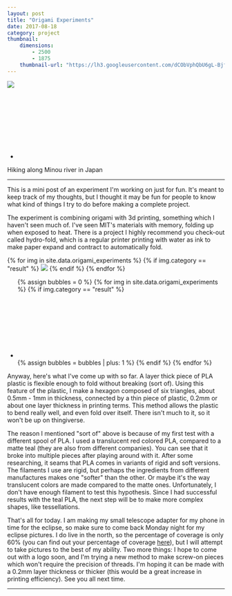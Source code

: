 ```yaml
---
layout: post
title: "Origami Experiments"
date: 2017-08-18
category: project
thumbnail: 
    dimensions: 
        - 2500
        - 1875
    thumbnail-url: "https://lh3.googleusercontent.com/dCObVphQbU6gL-BjfEwU1-2a6j3sMocza_lbtHRg9jtKq81XVOe9QtNQMaudeB7NEDdm5jDFrPvvnypWv67FGAd88ZgvCEm_PHrWCsNrnxEA0MgphiUws7B5k-quZh1zVO9xLLZBcBY=w1920-h1080"
---
```


<main>
    <div>
        <div id="thumbnail" class="slide-gallery">
            <img class="slides" src="https://lh3.googleusercontent.com/dCObVphQbU6gL-BjfEwU1-2a6j3sMocza_lbtHRg9jtKq81XVOe9QtNQMaudeB7NEDdm5jDFrPvvnypWv67FGAd88ZgvCEm_PHrWCsNrnxEA0MgphiUws7B5k-quZh1zVO9xLLZBcBY=w1920-h1080">
            <ul class="controls">
                <li class="slide-bubble highlight hide" onclick="currentSlide({{bubbles}}, '#thumbnail')" onmouseover="currentSlide({{bubbles}}, '#thumbnail')">
                    <svg><circle/></svg> 
                </li>
            </ul>
        </div>
    </div>
    <p>
        Hiking along Minou river in Japan
    </p>
    <hr>
    <p>
        This is a mini post of an experiment I'm working on just for fun. It's meant to keep track of my thoughts, but I thought it may be fun for people to know what kind of things I try to do before making a complete project.
    </p>
    <p> 
        The experiment is combining origami with 3d printing, something which I haven't seen much of. I've seen MIT's materials with memory, folding up when exposed to heat. There is a project I highly recommend you check-out called hydro-fold, which is a regular printer printing with water as ink to make paper expand and contract to automatically fold.
    </p>
    <div id="result" class="slide-gallery">
        {% for img in site.data.origami_experiments %}
            {% if img.category == "result" %}
                <img class="slides" src="{{img.img-url}}">
            {% endif %}
        {% endfor %}
        <ul class="controls">
        {% assign bubbles = 0 %}
            {% for img in site.data.origami_experiments %}
                {% if img.category == "result" %}
                    <li class="slide-bubble result highlight show" onclick="currentSlide({{bubbles}}, '#result')" onmouseover="currentSlide({{bubbles}}, '#result')">
                        <svg><circle/></svg> 
                    </li>
                    {% assign bubbles = bubbles | plus: 1 %}
                {% endif %}
            {% endfor %}
        </ul>
    </div>
    <p>
        Anyway, here's what I've come up with so far. A layer thick piece of PLA plastic is flexible enough to fold without breaking (sort of). Using this feature of the plastic, I make a hexagon composed of six triangles, about 0.5mm - 1mm in thickness, connected by a thin piece of plastic, 0.2mm or about one layer thickness in printing terms. This method allows the plastic to bend really well, and even fold over itself. There isn't much to it, so it won't be up on thingiverse.
    </p>
    <p>
        The reason I mentioned "sort of" above is because of my first test with a different spool of PLA. I used a translucent red colored PLA, compared to a matte teal (they are also from different companies). You can see that it broke into multiple pieces after playing around with it. After some researching, it seams that PLA comes in variants of rigid and soft versions. The filaments I use are rigid, but perhaps the ingredients from different manufactures makes one "softer" than the other. Or maybe it's the way translucent colors are made compared to the matte ones. Unfortunately, I don't have enough filament to test this hypothesis. Since I had successful results with the teal PLA, the next step will be to make more complex shapes, like tessellations.
    </p>
    <p>
        That's all for today. I am making my small telescope adapter for my phone in time for the eclipse, so make sure to come back Monday night for my eclipse pictures. I do live in the north, so the percentage of coverage is only 60% (you can find out your percentage of coverage <a href="https://www.vox.com/science-and-health/2017/7/25/16019892/solar-eclipse-2017-interactive-map" target="_blank">here</a>), but I will attempt to take pictures to the best of my ability. Two more things: I hope to come out with a logo soon, and I'm trying a new method to make screw-on pieces which won't require the precision of threads. I'm hoping it can be made with a 0.2mm layer thickness or thicker (this would be a great increase in printing efficiency). See you all next time.
    </p>
    <hr>